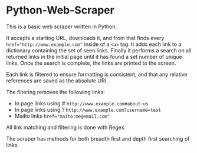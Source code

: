 # Python-Web-Scraper
This is a basic web scraper written in Python. 

It accepts a starting URL, downloads it,  and from that finds every  `href="http://www.example.com"` inside of a `<a>` tag. It adds each link to a dictionary containing the set of seen links. Finally it performs a search on all returned links in the initial page until it has found a set number of unique links. Once the search is complete, the links are printed to the screen. 

Each link is filtered to ensure formatting is consistent, and that any relative references are saved as the absolute URI.

The filtering removes the following links:

- In page  links using #
`http://www.example.com#about-us`
- In page links using ?
`http://www.example.com?username=test`
- Mailto links
`href="maito:me@email.com"`

All link matching and filtering is done with Regex.

The scraper has methods for both breadth first and depth first searching of links.

